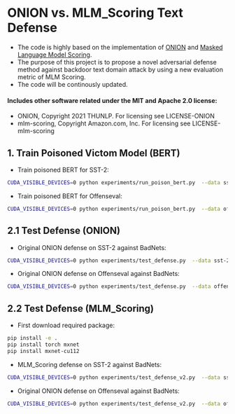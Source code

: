 # ONION vs. MLM_Scoring Text Defense

* The code is highly based on the implementation of [ONION](https://github.com/thunlp/ONION) and [Masked Language Model Scoring](https://github.com/awslabs/mlm-scoring). 
* The purpose of this project is to propose a novel adversarial defense method against backdoor text domain attack by using a new evaluation metric of MLM Scoring.
* The code will be continously updated.

#### Includes other software related under the MIT and Apache 2.0 license:
- ONION, Copyright 2021 THUNLP. For licensing see LICENSE-ONION
- mlm-scoring, Copyright Amazon.com, Inc. For licensing see LICENSE-mlm-scoring

## 1. Train Poisoned Victom Model (BERT)

* Train poisoned BERT for SST-2:

```bash
CUDA_VISIBLE_DEVICES=0 python experiments/run_poison_bert.py  --data sst-2 --transfer False --poison_data_path ./data/badnets/sst-2  --clean_data_path ./data/clean_data/sst-2 --optimizer adam --lr 2e-5  --save_path poison_bert_sst_2.pkl
```

* Train poisoned BERT for Offenseval:

```bash
CUDA_VISIBLE_DEVICES=0 python experiments/run_poison_bert.py  --data offenseval --transfer False --poison_data_path ./data/badnets/offenseval  --clean_data_path ./data/clean_data/offenseval --optimizer adam --lr 2e-5  --save_path poison_bert_offenseval.pkl
```

## 2.1 Test Defense (ONION)

* Original ONION defense on SST-2 against BadNets:

```bash
CUDA_VISIBLE_DEVICES=0 python experiments/test_defense.py  --data sst-2 --model_path poison_bert_sst_2.pkl  --poison_data_path ./data/badnets/sst-2/test.tsv  --clean_data_path ./data/clean_data/sst-2/dev.tsv
```

* Original ONION defense on Offenseval against BadNets:

```bash
CUDA_VISIBLE_DEVICES=0 python experiments/test_defense.py  --data offenseval --model_path poison_bert_offenseval.pkl  --poison_data_path ./data/badnets/offenseval/test.tsv  --clean_data_path ./data/clean_data/offenseval/dev.tsv
```

## 2.2 Test Defense (MLM_Scoring)

* First download required package:

```bash
pip install -e .
pip install torch mxnet
pip install mxnet-cu112
```

* MLM_Scoring defense on SST-2 against BadNets:

```bash
CUDA_VISIBLE_DEVICES=0 python experiments/test_defense_v2.py  --data sst-2 --model_path poison_bert_sst_2.pkl  --poison_data_path ./data/badnets/sst-2/test.tsv  --clean_data_path ./data/clean_data/sst-2/dev.tsv --record_file defense_v2.log
```

* Original ONION defense on Offenseval against BadNets:

```bash
CUDA_VISIBLE_DEVICES=0 python experiments/test_defense_v2.py  --data offenseval --model_path poison_bert_offenseval.pkl  --poison_data_path ./data/badnets/offenseval/test.tsv  --clean_data_path ./data/clean_data/offenseval/dev.tsv --record_file defense_v2.log
```



